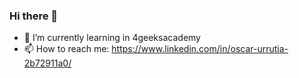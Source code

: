 ### Hi there 👋




- 🌱 I’m currently learning in 4geeksacademy
- 📫 How to reach me: https://www.linkedin.com/in/oscar-urrutia-2b72911a0/

